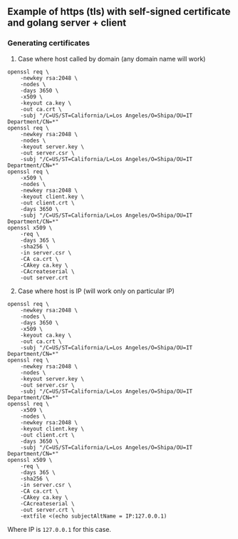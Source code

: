 ## Example of https (tls) with self-signed certificate and golang server + client

### Generating certificates

1. Case where host called by domain (any domain name will work)
```
openssl req \
    -newkey rsa:2048 \
    -nodes \
    -days 3650 \
    -x509 \
    -keyout ca.key \
    -out ca.crt \
    -subj "/C=US/ST=California/L=Los Angeles/O=Shipa/OU=IT Department/CN=*"
openssl req \
    -newkey rsa:2048 \
    -nodes \
    -keyout server.key \
    -out server.csr \
    -subj "/C=US/ST=California/L=Los Angeles/O=Shipa/OU=IT Department/CN=*"
openssl req \
    -x509 \
    -nodes \
    -newkey rsa:2048 \
    -keyout client.key \
    -out client.crt \
    -days 3650 \
    -subj "/C=US/ST=California/L=Los Angeles/O=Shipa/OU=IT Department/CN=*"
openssl x509 \
    -req \
    -days 365 \
    -sha256 \
    -in server.csr \
    -CA ca.crt \
    -CAkey ca.key \
    -CAcreateserial \
    -out server.crt
```

2. Case where host is IP (will work only on particular IP)

```
openssl req \
    -newkey rsa:2048 \
    -nodes \
    -days 3650 \
    -x509 \
    -keyout ca.key \
    -out ca.crt \
    -subj "/C=US/ST=California/L=Los Angeles/O=Shipa/OU=IT Department/CN=*"
openssl req \
    -newkey rsa:2048 \
    -nodes \
    -keyout server.key \
    -out server.csr \
    -subj "/C=US/ST=California/L=Los Angeles/O=Shipa/OU=IT Department/CN=*"
openssl req \
    -x509 \
    -nodes \
    -newkey rsa:2048 \
    -keyout client.key \
    -out client.crt \
    -days 3650 \
    -subj "/C=US/ST=California/L=Los Angeles/O=Shipa/OU=IT Department/CN=*"
openssl x509 \
    -req \
    -days 365 \
    -sha256 \
    -in server.csr \
    -CA ca.crt \
    -CAkey ca.key \
    -CAcreateserial \
    -out server.crt \
    -extfile <(echo subjectAltName = IP:127.0.0.1)
```

Where IP is `127.0.0.1` for this case.